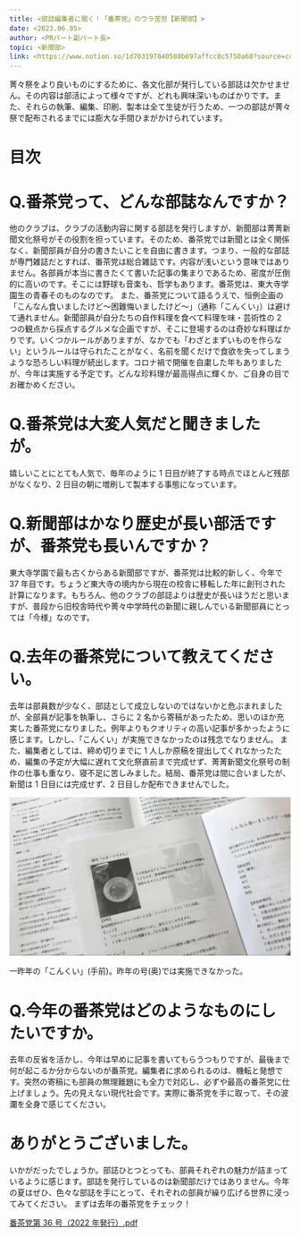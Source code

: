 ```yaml
---
title: <部誌編集者に聞く！「番茶党」のウラ苦労【新聞部】>
date: <2023.06.05>
author: <PRパート副パート長>
topic: <新聞部>
link: <https://www.notion.so/1d703197840580b697affcc8c5750a68?source=copy_link>
---
```


菁々祭をより良いものにするために、各文化部が発行している部誌は欠かせません。その内容は部活によって様々ですが、どれも興味深いものばかりです。また、それらの執筆、編集、印刷、製本は全て生徒が行うため、一つの部誌が菁々祭で配布されるまでには膨大な手間ひまがかけられています。

# 目次

# Q.番茶党って、どんな部誌なんですか？

他のクラブは、クラブの活動内容に関する部誌を発行しますが、新聞部は菁菁新聞文化祭号がその役割を担っています。そのため、番茶党では新聞とは全く関係なく、新聞部員が自分の書きたいことを自由に書きます。つまり、一般的な部誌が専門雑誌だとすれば、番茶党は総合雑誌です。内容が浅いという意味ではありません。各部員が本当に書きたくて書いた記事の集まりであるため、密度が圧倒的に高いのです。そこには野球も音楽も、哲学もあります。番茶党は、東大寺学園生の青春そのものなのです。
また、番茶党について語るうえで、恒例企画の「こんなん食いましたけど〜困難悔いましたけど〜」（通称「こんくい」）は避けて通れません。新聞部員が自分たちの自作料理を食べて料理を味・芸術性の 2 つの観点から採点するグルメな企画ですが、そこに登場するのは奇妙な料理ばかりです。いくつかルールがありますが、なかでも「わざとまずいものを作らない」というルールは守られたことがなく、名前を聞くだけで食欲を失ってしまうような恐ろしい料理が続出します。コロナ禍で開催を自粛した年もありましたが、今年は実施する予定です。どんな珍料理が最高得点に輝くか、ご自身の目でお確かめください。

# Q.番茶党は大変人気だと聞きましたが。

嬉しいことにとても人気で、毎年のように 1 日目が終了する時点でほとんど残部がなくなり、2 日目の朝に増刷して製本する事態になっています。

# Q.新聞部はかなり歴史が長い部活ですが、番茶党も長いんですか？

東大寺学園で最も古くからある新聞部ですが、番茶党は比較的新しく、今年で 37 年目です。ちょうど東大寺の境内から現在の校舎に移転した年に創刊された計算になります。もちろん、他のクラブの部誌よりは歴史が長いほうだと思いますが、普段から旧校舎時代や菁々中学時代の新聞に親しんでいる新聞部員にとっては「今様」なのです。

# Q.去年の番茶党について教えてください。

去年は部員数が少なく、部誌として成立しないのではないかと危ぶまれましたが、全部員が記事を執筆し、さらに 2 名から寄稿があったため、思いのほか充実した番茶党になりました。例年よりもクオリティの高い記事が多かったように感じます。しかし、「こんくい」が実施できなかったのは残念でなりません。
また、編集者としては、締め切りまでに 1 人しか原稿を提出してくれなかったため、編集の予定が大幅に遅れて文化祭直前まで完成せず、菁菁新聞文化祭号の制作の仕事も重なり、寝不足に苦しみました。結局、番茶党は間に合いましたが、新聞は 1 日目には完成せず、2 日目しか配布できませんでした。

![一昨年の「こんくい」(手前)。昨年の号(奥)では実施できなかった。](image.png)

一昨年の「こんくい」(手前)。昨年の号(奥)では実施できなかった。

# Q.今年の番茶党はどのようなものにしたいですか。

去年の反省を活かし、今年は早めに記事を書いてもらうつもりですが、最後まで何が起こるか分からないのが番茶党。編集者に求められるのは、機転と発想です。突然の寄稿にも部員の無理難題にも全力で対応し、必ずや最高の番茶党に仕上げましょう。先の見えない現代社会です。実際に番茶党を手に取って、その波瀾を全身で感じてください。

# ありがとうございました。

いかがだったでしょうか。部誌ひとつとっても、部員それぞれの魅力が詰まっているように感じます。部誌を発行しているのは新聞部だけではありません。今年の夏はぜひ、色々な部誌を手にとって、それぞれの部員が繰り広げる世界に浸ってみてください。
まずは去年の番茶党をチェック！

[番茶党第 36 号（2022 年発行）.pdf](%E7%95%AA%E8%8C%B6%E5%85%9A%E7%AC%AC36%E5%8F%B7%EF%BC%882022%E5%B9%B4%E7%99%BA%E8%A1%8C%EF%BC%89.pdf)
